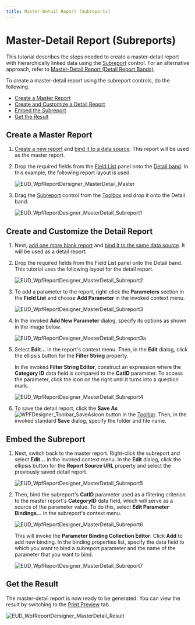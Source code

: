```yaml
---
title: Master-Detail Report (Subreports)
---
```

# Master-Detail Report (Subreports)
This tutorial describes the steps needed to create a master-detail report with hierarchically linked data using the [Subreport](../report-elements/report-controls.md) control. For an alternative approach, refer to [Master-Detail Report (Detail Report Bands)](master-detail-report-(detail-report-bands).md).

To create a master-detail report using the subreport controls, do the following.
* [Create a Master Report](#create)
* [Create and Customize a Detail Report](#detail)
* [Embed the Subreport](#subreport)
* [Get the Result](#result)

<a name="create"/>

## Create a Master Report
1. [Create a new report](../creating-reports/basic-operations/create-a-new-report.md) and [bind it to a data source](../creating-reports/providing-data/binding-a-report-to-data.md). This report will be used as the master report.
2. Drop the required fields from the [Field List](../interface-elements/field-list.md) panel onto the [Detail band](../report-elements/report-bands.md). In this example, the following report layout is used.
	
	![EUD_WpfReportDersigner_MasterDetail_Master](../../../../images/img123528.png)
3. Drag the [Subreport](../report-elements/report-controls.md) control from the [Toolbox](../interface-elements/control-toolbox.md) and drop it onto the Detail band.
	
	![EUD_WpfReportDesigner_MasterDetail_Subreport1](../../../../images/img123549.png)

<a name="detail"/>

## Create and Customize the Detail Report
1. Next, [add one more blank report](../report-wizard/empty-report.md) and [bind it to the same data source](../creating-reports/providing-data/binding-a-report-to-data.md). It will be used as a detail report.
2. Drop the required fields from the Field List panel onto the Detail band. This tutorial uses the following layout for the detail report.
	
	![EUD_WpfReportDesigner_MasterDetail_Subreport2](../../../../images/img123550.png)
3. To add a parameter to the report, right-click the **Parameters** section in the **Field List** and choose **Add Parameter** in the invoked context menu.
	
	![EUD_WpfReportDesigner_MasterDetail_Subreport3](../../../../images/img123551.png)
4. In the invoked **Add New Parameter** dialog, specify its options as shown in the image below.
	
	![EUD_WpfReportDesigner_MasterDetail_Subreport3a](../../../../images/img124070.png)
5. Select **Edit...** in the report's context menu. Then, in the **Edit** dialog, click the ellipsis button for the **Filter String** property.
	
	In the invoked **Filter String Editor**, construct an expression where the **Category ID** data field is compared to the **CatID** parameter. To access the parameter, click the icon on the right until it turns into a question mark.
	
	![EUD_WpfReportDesigner_MasterDetail_Subreport4](../../../../images/img123552.png)
6. To save the detail report, click the **Save As** ![WPFDesigner_Toolbar_SaveAsIcon](../../../../images/img120138.png) button  in the [Toolbar](../interface-elements/toolbar.md). Then, in the invoked standard **Save** dialog, specify the folder and file name.

<a name="subreport"/>

## Embed the Subreport
1. Next, switch back to the master report. Right-click the subreport and select **Edit...** in the invoked context menu. In the **Edit** dialog, click the ellipsis button for the **Report Source URL** property and select the previously saved detail report.
	
	![EUD_WpfReportDesigner_MasterDetail_Subreport5](../../../../images/img123553.png)
2. Then, bind the subreport's **CatID** parameter used as a filtering criterion to the master report's **CategoryID** data field, which will serve as a source of the parameter value. To do this, select **Edit Parameter Bindings...** in the subreport's context menu.
	
	![EUD_WpfReportDesigner_MasterDetail_Subreport6](../../../../images/img123554.png)
	
	This will invoke the **Parameter Binding Collection Editor**. Click **Add** to add new binding. In the binding properties list, specify the data field to which you want to bind a subreport parameter and the name of the parameter that you want to bind.
	
	![EUD_WpfReportDesigner_MasterDetail_Subreport7](../../../../images/img123555.png)

<a name="result"/>

## Get the Result
The master-detail report is now ready to be generated. You can view the result by switching to the [Print Preview](../document-preview.md) tab.

![EUD_WpfReportDersigner_MasterDetail_Result](../../../../images/img123532.png)